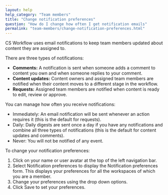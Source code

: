 ```yaml
---
layout: help
help_category: "Team members"
title: "Change notification preferences"
question: "How do I change how often I get notification emails"
permalink: "team-members/change-notification-preferences.html"
---
```


CS Workflow uses email
notifications to keep team members updated about content they are
assigned to.

There are three types of notifications:

* **Comments:** A notification is sent when someone adds a comment to
  content you own and when someone replies to your comment.
* **Content updates:** Content owners and assigned team members are
  notified when their content moves to a different stage in the
  workflow.
* **Requests:** Assigned team members are notified when content is ready
  to edit, review or approve.

You can manage how often you receive notifications:

* Immediately: An email notification will be sent whenever an action
  requires it (this is the default for requests).
* Daily: Daily digests are sent once a day if you have any notifications
  and combine all three types of notifications (this is the default for
  content updates and comments).
* Never: You will not be notified of any event.

 To change your notification preferences:  


1.  Click on your name or user
    avatar at the top of the left navigation bar.
2.  Select Notification
    preferences to display the Notification preferences form. This
    displays your preferences for all the workspaces of which you are a
    member.
3.  Change your preferences using
    the drop down options.
4.  Click Save to set your
    preferences.